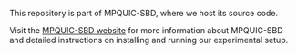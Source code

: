 This repository is part of MPQUIC-SBD, where we host its source code.  

Visit the [MPQUIC-SBD website](https://mpquic-sbd.github.io/) for more information about MPQUIC-SBD and detailed instructions on installing and running our experimental setup.
